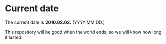 # Current date

The current date is **2010.02.02.** (YYYY.MM.DD.)

This repository will be good when the world ends, so we will know how long it lasted.